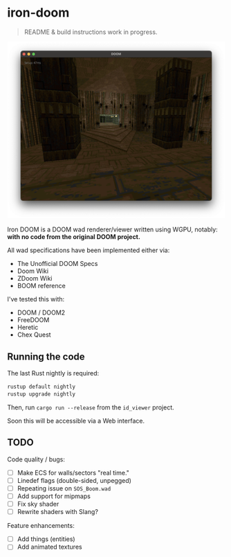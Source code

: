 # iron-doom

> README & build instructions work in progress.

![](./example.png)

Iron DOOM is a DOOM wad renderer/viewer written using WGPU, notably: **with no code from the original DOOM project.**

All wad specifications have been implemented either via:

- The Unofficial DOOM Specs
- Doom Wiki
- ZDoom Wiki
- BOOM reference

I've tested this with:
- DOOM / DOOM2
- FreeDOOM
- Heretic
- Chex Quest

## Running the code

The last Rust nightly is required:

```sh
rustup default nightly
rustup upgrade nightly
```

Then, run `cargo run --release` from the `id_viewer` project.

Soon this will be accessible via a Web interface.

## TODO

Code quality / bugs:
- [ ] Make ECS for walls/sectors "real time."
- [ ] Linedef flags (double-sided, unpegged)
- [ ] Repeating issue on `SOS_Boom.wad`
- [ ] Add support for mipmaps
- [ ] Fix sky shader
- [ ] Rewrite shaders with Slang?

Feature enhancements:
- [ ] Add things (entities)
- [ ] Add animated textures